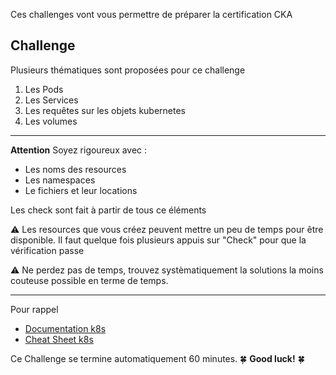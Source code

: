 Ces challenges vont vous permettre de préparer la certification CKA

## Challenge
 
Plusieurs thématiques sont proposées pour ce challenge


1. Les Pods
2. Les Services
3. Les requêtes sur les objets kubernetes
4. Les volumes

---

**Attention** Soyez rigoureux avec : 

- Les noms des resources  
- Les namespaces  
- Le fichiers et leur locations  

Les check sont fait à partir de tous ce éléments  


⚠️ Les resources que vous créez peuvent mettre un peu de temps pour être disponible. Il faut quelque fois plusieurs appuis sur "Check" pour que la vérification passe  


⚠️ Ne perdez pas de temps, trouvez systèmatiquement la solutions la moins couteuse possible en terme de temps.  

---

Pour rappel 

- [Documentation k8s](https://kubernetes.io/docs/home/)
- [Cheat Sheet k8s](https://kubernetes.io/docs/reference/kubectl/cheatsheet/)

Ce Challenge se termine automatiquement 60 minutes. 🍀 **Good luck!** 🍀
